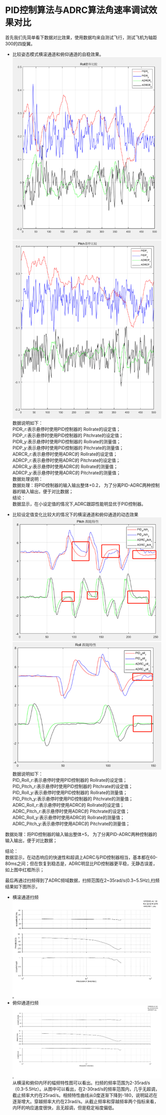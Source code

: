 # PID控制算法与ADRC算法角速率调试效果对比

首先我们先简单看下数据对比效果，使用数据均来自测试飞行，测试飞机为轴距300的四旋翼。

* 比较姿态模式横滚通道和俯仰通道的自稳效果。  
  ![](/assets/Roll_Stablize.png)  
  ![](/assets/Pitch_Stablize.png)  
  数据说明如下：  
  PIDR\_r:表示悬停时使用PID控制器的 Rollrate的设定值；  
  PIDP\_r:表示悬停时使用PID控制器的 Pitchrate的设定值；  
  PIDR\_y:表示悬停时使用PID控制器的 Rollrate的测量值；  
  PIDP\_y:表示悬停时使用PID控制器的 Pitchrate的测量值；  
  ADRCR\_r:表示悬停时使用ADRC的 Rollrate的设定值；  
  ADRCP\_r:表示悬停时使用ADRC的 Pitchrate的设定值；  
  ADRCR\_y:表示悬停时使用ADRC的 Rollrate的测量值；  
  ADRCP\_y:表示悬停时使用ADRC的 Pitchrate的测量值；  
  数据处理说明：  
  数据处理：将PID控制器的输入输出整体+0.2， 为了分离PID-ADRC两种控制器的输入输出，便于对比数据；  
  结论：  
  数据显示，在小设定值的情况下,ADRC跟踪性能明显优于PID控制器。

* 比较设定值变化比较大的情况下的横滚通道和俯仰通道的动态效果  
  ![](/assets/Roll_Resp.png)  
  ![](/assets/Pitch_Resp.png)  
  数据说明如下：  
  PID\_Roll\_r:表示悬停时使用PID控制器的 Rollrate的设定值；  
  PID\_Pitch\_r:表示悬停时使用PID控制器的 Pitchrate的设定值；  
  PID\_Roll\_y:表示悬停时使用PID控制器的 Rollrate的测量值；  
  PID\_Pitch\_y:表示悬停时使用PID控制器的 Pitchrate的测量值；  
  ADRC\_Roll\_r:表示悬停时使用ADRC的 Rollrate的设定值；  
  ADRC\_Pitch\_r:表示悬停时使用ADRC的 Pitchrate的设定值；  
  ADRC\_Roll\_y:表示悬停时使用ADRC的 Rollrate的测量值；  
  ADRC\_Pitch\_y:表示悬停时使用ADRC的 Pitchrate的测量值；

数据处理：将PID控制器的输入输出整体+5， 为了分离PID-ADRC两种控制器的输入输出，便于对比数据；

结论：  
数据显示，在动态响应的快速性和超调上ADRC与PID控制器相当，基本都在60-80ms之间；但在恢复到稳态是，ADRC明显比PID控制器更平稳，无静态误差，如上图中红框所示；

最后再通过扫频得到了ADRC频域数据，扫频范围在2~35rad/s\(0.3~5.5Hz\),扫频结果如下图所示，

* 横滚通道扫频
  ![](/assets/ADRC_RollSP.jpg)
* 俯仰通道扫频
  ![](/assets/ADRC_PitchSP.jpg)
  从横滚和俯仰内环的幅频特性图可以看出。扫频的频率范围为2-35rad/s（0.3-5.5Hz）。从图中可以看出，在2-30rad/s的频率范围内，几乎无超调，截止频率大约在25rad/s。相频特性曲线从0度逐渐下降到-180，说明延迟在逐渐增大。穿越频率大约在23rad/s。从截止频率和穿越频率两个指标来看，内环的响应速度很快，且无超调，但是稳定裕度偏低。



